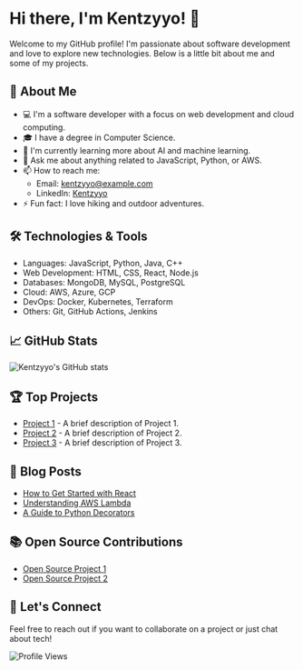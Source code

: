 # Hi there, I'm Kentzyyo! 👋

Welcome to my GitHub profile! I'm passionate about software development and love to explore new technologies. Below is a little bit about me and some of my projects.

## 🚀 About Me

- 💻 I'm a software developer with a focus on web development and cloud computing.
- 🎓 I have a degree in Computer Science.
- 🌱 I'm currently learning more about AI and machine learning.
- 💬 Ask me about anything related to JavaScript, Python, or AWS.
- 📫 How to reach me: 
  - Email: kentzyyo@example.com
  - LinkedIn: [Kentzyyo](https://www.linkedin.com/in/kentzyyo/)
- ⚡ Fun fact: I love hiking and outdoor adventures.

## 🛠️ Technologies & Tools

- Languages: JavaScript, Python, Java, C++
- Web Development: HTML, CSS, React, Node.js
- Databases: MongoDB, MySQL, PostgreSQL
- Cloud: AWS, Azure, GCP
- DevOps: Docker, Kubernetes, Terraform
- Others: Git, GitHub Actions, Jenkins

## 📈 GitHub Stats

![Kentzyyo's GitHub stats](https://github-readme-stats.vercel.app/api?username=kentzyyo&show_icons=true&theme=radical)

## 🏆 Top Projects

- [Project 1](https://github.com/kentzyyo/project1) - A brief description of Project 1.
- [Project 2](https://github.com/kentzyyo/project2) - A brief description of Project 2.
- [Project 3](https://github.com/kentzyyo/project3) - A brief description of Project 3.

## 📝 Blog Posts

- [How to Get Started with React](https://blog.example.com/react)
- [Understanding AWS Lambda](https://blog.example.com/aws-lambda)
- [A Guide to Python Decorators](https://blog.example.com/python-decorators)

## 📚 Open Source Contributions

- [Open Source Project 1](https://github.com/opensource/project1)
- [Open Source Project 2](https://github.com/opensource/project2)

## 🤝 Let's Connect

Feel free to reach out if you want to collaborate on a project or just chat about tech!

![Profile Views](https://komarev.com/ghpvc/?username=kentzyyo&color=blue)
